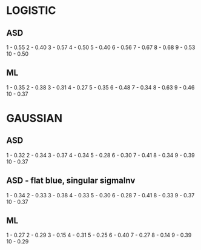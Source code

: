 # LOGISTIC

## ASD

1 - 0.55
2 - 0.40
3 - 0.57
4 - 0.50
5 - 0.40
6 - 0.56
7 - 0.67
8 - 0.68
9 - 0.53
10 - 0.50

## ML

1 - 0.35
2 - 0.38
3 - 0.31
4 - 0.27
5 - 0.35
6 - 0.48
7 - 0.34
8 - 0.63
9 - 0.46
10 - 0.37

# GAUSSIAN

## ASD

1 - 0.32
2 - 0.34
3 - 0.37
4 - 0.34
5 - 0.28
6 - 0.30
7 - 0.41
8 - 0.34
9 - 0.39
10 - 0.37

## ASD - flat blue, singular sigmaInv

1 - 0.34
2 - 0.33
3 - 0.38
4 - 0.33
5 - 0.30
6 - 0.28
7 - 0.41
8 - 0.33
9 - 0.37
10 - 0.37

## ML

1 - 0.27
2 - 0.29
3 - 0.15
4 - 0.31
5 - 0.25
6 - 0.40
7 - 0.27
8 - 0.14
9 - 0.39
10 - 0.29
